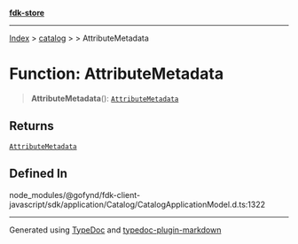 [**fdk-store**](../../../README.md)
***

[Index](../../../API.md) > [catalog](../../README.md) > [<internal>](../README.md) > AttributeMetadata

# Function: AttributeMetadata

> **AttributeMetadata**(): [`AttributeMetadata`](../type-aliases/type-alias.AttributeMetadata.md)

## Returns

[`AttributeMetadata`](../type-aliases/type-alias.AttributeMetadata.md)

## Defined In

node\_modules/@gofynd/fdk-client-javascript/sdk/application/Catalog/CatalogApplicationModel.d.ts:1322

***
Generated using [TypeDoc](https://typedoc.org/) and [typedoc-plugin-markdown](https://www.npmjs.com/package/typedoc-plugin-markdown)
